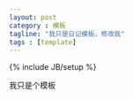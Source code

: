 ```yaml
---
layout: post
category : 模板
tagline: "我只是日记模板，修改我"
tags : [template]
---
```

{% include JB/setup %}

我只是个模板